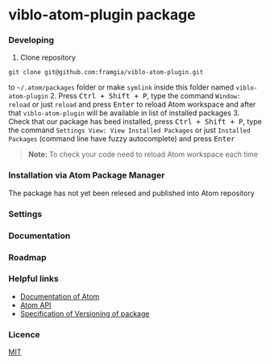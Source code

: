 # viblo-atom-plugin package

### Developing
1. Clone repository
```
git clone git@github.com:framgia/viblo-atom-plugin.git
```
 to `~/.atom/packages` folder or make `symlink` inside this folder named `viblo-atom-plugin`
2. Press <kbd>Ctrl + Shift + P</kbd>, type the command `Window: reload` or just `reload` and press <kbd>Enter</kbd> to reload Atom workspace and after that `viblo-atom-plugin` will be available in list of installed packages
3. Check that our package has beed installed, press <kbd>Ctrl + Shift + P</kbd>, type the command `Settings View: View Installed Packages` or just `Installed Packages` (command line have fuzzy autocomplete) and press <kbd>Enter</kbd>

> **Note:** To check your code need to reload Atom workspace each time

### Installation via Atom Package Manager
The package has not yet been relesed and published into Atom repository

### Settings

### Documentation

### Roadmap


### Helpful links
- [Documentation of Atom](https://atom.io/docs)
- [Atom API](https://atom.io/docs/api/)
- [Specification of Versioning of package](http://semver.org/)

### Licence
[MIT](./LICENSE)
